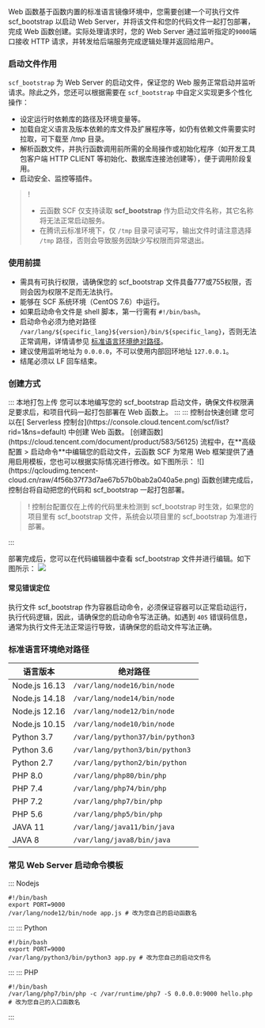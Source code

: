 Web 函数基于函数内置的标准语言镜像环境中，您需要创建一个可执行文件 scf_bootstrap 以启动 Web Server，并将该文件和您的代码文件一起打包部署，完成 Web 函数创建。实际处理请求时，您的 Web Server 通过监听指定的`9000`端口接收 HTTP 请求，并转发给后端服务完成逻辑处理并返回给用户。

### 启动文件作用

 `scf_bootstrap` 为 Web Server 的启动文件，保证您的 Web 服务正常启动并监听请求。除此之外，您还可以根据需要在 `scf_bootstrap` 中自定义实现更多个性化操作：

- 设定运行时依赖库的路径及环境变量等。
- 加载自定义语言及版本依赖的库文件及扩展程序等，如仍有依赖文件需要实时拉取，可下载至 /tmp 目录。
- 解析函数文件，并执行函数调用前所需的全局操作或初始化程序（如开发工具包客户端 HTTP CLIENT 等初始化、数据库连接池创建等），便于调用阶段复用。
- 启动安全、监控等插件。

>!
>- 云函数 SCF 仅支持读取 **scf_bootstrap** 作为启动文件名称，其它名称将无法正常启动服务。
>- 在腾讯云标准环境下，仅 `/tmp` 目录可读可写，输出文件时请注意选择 `/tmp` 路径，否则会导致服务因缺少写权限而异常退出。

### 使用前提

- 需具有可执行权限，请确保您的 scf_bootstrap 文件具备777或755权限，否则会因为权限不足而无法执行。
- 能够在 SCF 系统环境（CentOS 7.6）中运行。
- 如果启动命令文件是 shell 脚本，第一行需有 `#!/bin/bash`。
- 启动命令必须为绝对路径 `/var/lang/${specific_lang}${version}/bin/${specific_lang}`，否则无法正常调用，详情请参见 [标准语言环境绝对路径](#1)。
- 建议使用监听地址为 `0.0.0.0`，不可以使用内部回环地址 `127.0.0.1`。
- 结尾必须以 LF 回车结束。

### 创建方式

<dx-tabs>
::: 本地打包上传
您可以本地编写您的 scf_bootstrap 启动文件，确保文件权限满足要求后，和项目代码一起打包部署在 Web 函数上。
:::
::: 控制台快速创建
您可以在[ Serverless 控制台](https://console.cloud.tencent.com/scf/list?rid=1&ns=default) 中创建 Web 函数。
[创建函数](https://cloud.tencent.com/document/product/583/56125) 流程中，在**高级配置 > 启动命令**中编辑您的启动文件，云函数 SCF 为常用 Web 框架提供了通用启用模板，您也可以根据实际情况进行修改。如下图所示：
![](https://qcloudimg.tencent-cloud.cn/raw/4f56b37f73d7ae67b57b0bab2a040a5e.png)
函数创建完成后，控制台将自动把您的代码和 scf_bootstrap 一起打包部署。 

>! 控制台配置仅在上传的代码里未检测到 scf_bootstrap 时生效，如果您的项目里有 scf_bootstrap 文件，系统会以项目里的 scf_bootstrap 为准进行部署。
>
:::
</dx-tabs>

部署完成后，您可以在代码编辑器中查看 scf_bootstrap 文件并进行编辑。如下图所示： 
![](https://qcloudimg.tencent-cloud.cn/raw/94e695adc24ee9bf9a1c16278f00114a.png)


#### 常见错误定位

执行文件 scf_bootstrap 作为容器启动命令，必须保证容器可以正常启动运行，执行代码逻辑，因此，请确保您的启动命令写法正确。如遇到 `405` 错误码信息，通常为执行文件无法正常运行导致，请确保您的启动文件写法正确。



<span id="1"></span>

### 标准语言环境绝对路径

| 语言版本      | 绝对路径                         |
| ------------- | -------------------------------- |
| Node.js 16.13 | `/var/lang/node16/bin/node`      |
| Node.js 14.18 | `/var/lang/node14/bin/node`      |
| Node.js 12.16 | `/var/lang/node12/bin/node`      |
| Node.js 10.15 | `/var/lang/node10/bin/node`      |
| Python 3.7    | `/var/lang/python37/bin/python3` |
| Python 3.6    | `/var/lang/python3/bin/python3`  |
| Python 2.7    | `/var/lang/python2/bin/python`   |
| PHP 8.0       | `/var/lang/php80/bin/php`        |
| PHP 7.4       | `/var/lang/php74/bin/php`        |
| PHP 7.2       | `/var/lang/php7/bin/php`         |
| PHP 5.6       | `/var/lang/php5/bin/php`         |
| JAVA 11       | `/var/lang/java11/bin/java`      |
| JAVA 8        | `/var/lang/java8/bin/java`       |

### 常见 Web Server 启动命令模板

<dx-codeblock>
::: Nodejs 

```shell
#!/bin/bash
export PORT=9000
/var/lang/node12/bin/node app.js # 改为您自己的启动函数名
```

:::
::: Python

```shell
#!/bin/bash
export PORT=9000
/var/lang/python3/bin/python3 app.py # 改为您自己的启动文件名
```

:::
::: PHP 

```shell
#!/bin/bash
/var/lang/php7/bin/php -c /var/runtime/php7 -S 0.0.0.0:9000 hello.php # 改为您自己的入口函数名
```

:::
</dx-codeblock>

